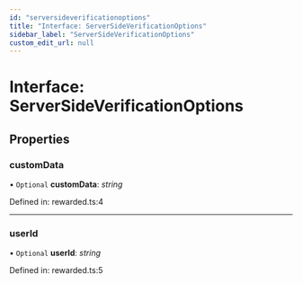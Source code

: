 ```yaml
---
id: "serversideverificationoptions"
title: "Interface: ServerSideVerificationOptions"
sidebar_label: "ServerSideVerificationOptions"
custom_edit_url: null
---
```


# Interface: ServerSideVerificationOptions

## Properties

### customData

• `Optional` **customData**: *string*

Defined in: rewarded.ts:4

___

### userId

• `Optional` **userId**: *string*

Defined in: rewarded.ts:5
